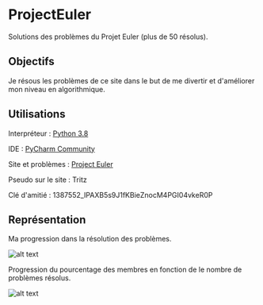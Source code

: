 # ProjectEuler

Solutions des problèmes du Projet Euler (plus de 50 résolus).

## Objectifs

Je résous les problèmes de ce site dans le but de me divertir et d'améliorer mon niveau en algorithmique.

## Utilisations

Interpréteur : [Python 3.8](https://www.python.org/downloads/)

IDE : [PyCharm Community](https://www.jetbrains.com/fr-fr/pycharm/download/#section=windows)

Site et problèmes : [Project Euler](https://projecteuler.net)

Pseudo sur le site : Tritz

Clé d'amitié : 1387552_IPAXB5s9J1fKBieZnocM4PGI04vkeR0P

## Représentation

Ma progression dans la résolution des problèmes.

![alt text](https://github.com/TritzA/ProjectEuler/blob/master/images/progression.png)

Progression du pourcentage des membres en fonction de le nombre de problèmes résolus.

![alt text](https://github.com/TritzA/ProjectEuler/blob/master/images/comparaison.png)
